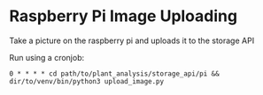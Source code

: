 # Raspberry Pi Image Uploading

Take a picture on the raspberry pi and uploads it to the storage API

Run using a cronjob:
```
0 * * * * cd path/to/plant_analysis/storage_api/pi && dir/to/venv/bin/python3 upload_image.py
```